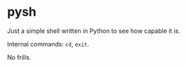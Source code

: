 # pysh

Just a simple shell written in Python to see how capable it is.

Internal commands: `cd`, `exit`.

No frills.
